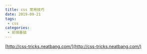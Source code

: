 ```yaml
---
title: css 常用技巧
date: 2019-09-21
tags:
 - css
categories:
 - 前端基础
---
```


 [http://css-tricks.neatbang.com/](http://css-tricks.neatbang.com/)